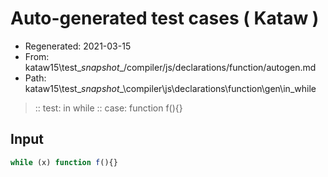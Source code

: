 # Auto-generated test cases ( Kataw )
- Regenerated: 2021-03-15
- From: kataw15\test\__snapshot__/compiler/js/declarations/function/autogen.md
- Path: kataw15\test\__snapshot__\compiler\js\declarations\function\gen\in_while
> :: test: in while
> :: case: function f(){}
## Input

`````js
while (x) function f(){}
`````
